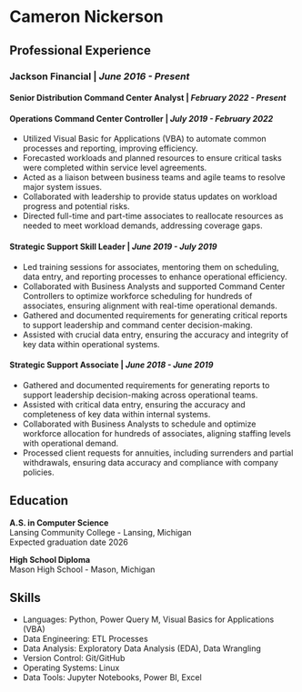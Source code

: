 # **Cameron Nickerson**
## **Professional Experience**
### **Jackson Financial** | *June 2016 - Present*
#### **Senior Distribution Command Center Analyst** | *February 2022 - Present*
<!-- - Design, develop, and maintain data models, dashboards, and reports to provide actionable insights for decision-making across the organization.
- Extract, transform, and load (ETL) data from multiple sources into centralized data warehouses or data lakes, ensuring data integrity and accessibility.
- Collaborate with stakeholders across business units to gather requirements and deliver custom analytics solutions tailored to their needs.
- Analyze and interpret complex data sets to identify trends, patterns, and opportunities for business process improvements.
- Optimize and maintain business intelligence tools and systems, ensuring efficient performance and scalability for large data sets. -->

#### **Operations Command Center Controller** | *July 2019 - February 2022*
- Utilized Visual Basic for Applications (VBA) to automate common processes and reporting, improving efficiency.
- Forecasted workloads and planned resources to ensure critical tasks were completed within service level agreements.
- Acted as a liaison between business teams and agile teams to resolve major system issues.
- Collaborated with leadership to provide status updates on workload progress and potential risks.
- Directed full-time and part-time associates to reallocate resources as needed to meet workload demands, addressing coverage gaps.

#### **Strategic Support Skill Leader** | *June 2019 - July 2019*
- Led training sessions for associates, mentoring them on scheduling, data entry, and reporting processes to enhance operational efficiency.
- Collaborated with Business Analysts and supported Command Center Controllers to optimize workforce scheduling for hundreds of associates, ensuring alignment with real-time operational demands.
- Gathered and documented requirements for generating critical reports to support leadership and command center decision-making.
- Assisted with crucial data entry, ensuring the accuracy and integrity of key data within operational systems.

#### **Strategic Support Associate** | *June 2018 - June 2019*
- Gathered and documented requirements for generating reports to support leadership decision-making across operational teams.
- Assisted with critical data entry, ensuring the accuracy and completeness of key data within internal systems.
- Collaborated with Business Analysts to schedule and optimize workforce allocation for hundreds of associates, aligning staffing levels with operational demand.
- Processed client requests for annuities, including surrenders and partial withdrawals, ensuring data accuracy and compliance with company policies.

## **Education**

**A.S. in Computer Science** <br>
Lansing Community College - Lansing, Michigan <br>
Expected graduation date 2026 <br>

**High School Diploma** <br>
Mason High School - Mason, Michigan

## **Skills**
- Languages: Python, Power Query M, Visual Basics for Applications (VBA)
- Data Engineering: ETL Processes
- Data Analysis: Exploratory Data Analysis (EDA), Data Wrangling
- Version Control: Git/GitHub
- Operating Systems: Linux
- Data Tools: Jupyter Notebooks, Power BI, Excel


